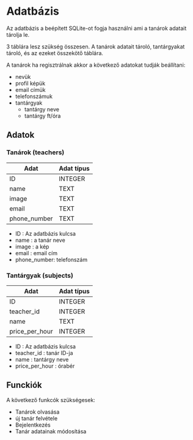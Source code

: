# Adatbázis

Az adatbázis a beépített SQLite-ot fogja használni ami a tanárok adatait tárolja le.

3 táblára lesz szükség összesen. A tanárok adatait tároló, tantárgyakat tároló, és az ezeket összekötő táblára.
 
A tanárok ha regisztrálnak akkor a következő adatokat tudják beállítani:
- nevük
- profil képük
- email címük
- telefonszámuk
- tantárgyak 
    - tantárgy neve
    - tantárgy ft/óra
    
## Adatok

### Tanárok (teachers)

| Adat              | Adat típus |
| ------------------| ------------- |
| ID                | INTEGER  |
| name              | TEXT  |
| image             | TEXT  |
| email             | TEXT |
| phone_number      | TEXT |


- ID : Az adatbázis kulcsa
- name : a tanár neve
- image : a kép
- email : email cím
- phone_number: telefonszám

### Tantárgyak (subjects)

| Adat              | Adat típus |
| ------------------| ------------- |
| ID                | INTEGER  |
| teacher_id        | INTEGER  |
| name              | TEXT  |
| price_per_hour    | INTEGER  |

- ID : Az adatbázis kulcsa
- teacher_id : tanár ID-ja
- name : tantárgy neve
- price_per_hour : órabér


## Funckiók

A következő funkcók szükségesek:
- Tanárok olvasása
- új tanár felvétele
- Bejelentkezés
- Tanár adatainak módosítása